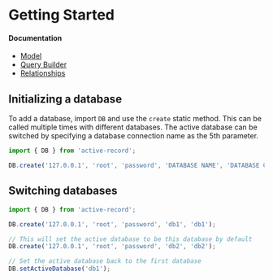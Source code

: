 # Getting Started


#### Documentation

- [Model](Model.md)
- [Query Builder](QueryBuilder.md)
- [Relationships](Relationships.md)


## Initializing a database

To add a database, import ```DB``` and use the ```create``` static method. This can be called multiple times with
different databases. The active database can be switched by specifying a database connection name as the 5th
parameter.

```js
import { DB } from 'active-record';

DB.create('127.0.0.1', 'root', 'password', 'DATABASE NAME', 'DATABASE CONNECTION NAME');
```


## Switching databases

```js
import { DB } from 'active-record';

DB.create('127.0.0.1', 'root', 'password', 'db1', 'db1');

// This will set the active database to be this database by default
DB.create('127.0.0.1', 'root', 'password', 'db2', 'db2');

// Set the active database back to the first database
DB.setActiveDatabase('db1');
```
